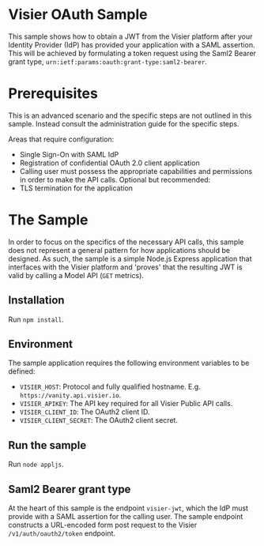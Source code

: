# Visier OAuth Sample
This sample shows how to obtain a JWT from the Visier platform after your Identity Provider (IdP) has provided your application with a SAML assertion. This will be achieved by formulating a token request using the Saml2 Bearer grant type, `urn:ietf:params:oauth:grant-type:saml2-bearer`.

# Prerequisites
This is an advanced scenario and the specific steps are not outlined in this sample. Instead consult the administration guide for the specific steps. 

Areas that require configuration:
* Single Sign-On with SAML IdP
* Registration of confidential OAuth 2.0 client application
* Calling user must possess the appropriate capabilities and permissions in order to make the API calls.
Optional but recommended:
* TLS termination for the application

# The Sample
In order to focus on the specifics of the necessary API calls, this sample does not represent a general pattern for how applications should be designed. As such, the sample is a simple Node.js Express application that interfaces with the Visier platform and 'proves' that the resulting JWT is valid by calling a Model API (`GET` metrics).

## Installation
Run `npm install`.

## Environment
The sample application requires the following environment variables to be defined:
* `VISIER_HOST`: Protocol and fully qualified hostname. E.g. `https://vanity.api.visier.io`.
* `VISIER_APIKEY`: The API key required for all Visier Public API calls.
* `VISIER_CLIENT_ID`: The OAuth2 client ID.
* `VISIER_CLIENT_SECRET`: The OAuth2 client secret.

## Run the sample
Run `node appljs`.

## Saml2 Bearer grant type
At the heart of this sample is the endpoint `visier-jwt`, which the IdP must provide with a SAML assertion for the calling user. The sample endpoint constructs a URL-encoded form post request to the Visier `/v1/auth/oauth2/token` endpoint.
